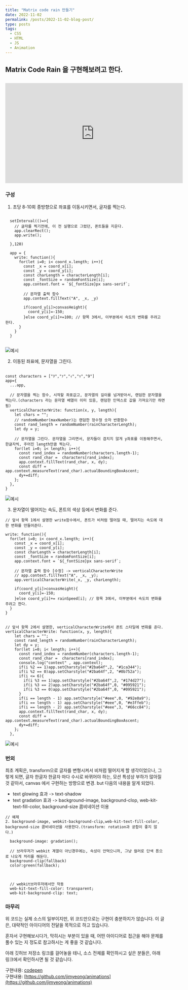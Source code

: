 ```yaml
---
title: "Matrix code rain 만들기"
date: 2022-11-02
permalink: /posts/2022-11-02-blog-post/
type: posts
tags:
  - CSS
  - HTML
  - JS
  - Animation
---
```


## Matrix Code Rain 을 구현해보려고 한다.

## <iframe width="560" height="315" src="https://www.youtube.com/embed/rpWrtXyEAN0" title="YouTube video player" frameborder="0" allow="accelerometer; autoplay; clipboard-write; encrypted-media; gyroscope; picture-in-picture" allowfullscreen></iframe>

### 구성

1. 초당 8-10회 종방향으로 좌표를 이동시키면서, 글자를 찍는다.

```

  setInterval(()=>{
    // 글자를 찍기전에, 이 전 실행으로 그렸던, 폰트들을 지운다.
    app.clearRect();
    app.write();

  },120)

  app = {
    write: function(){
      for(let i=0; i< coord_x.length; i++){
        const _x = coord_x[i];
        const _y = coord_y[i];
        const charLength = characterLength[i];
        const _fontSize = randomFontSize[i];
        app.context.font = `${_fontSize}px sans-serif`;

        // 문자열 출력 함수
        app.context.fillText("A", _x, _y)

        if(coord_y[i]>convasHeight){
          coord_y[i]=-150;
        }else coord_y[i]+=100; // 항목 3에서, 이부분에서 속도의 변화를 주려고 한다.
      }
    }
  }


```

![예시](/assets/images/code_rain2.gif)

2. 이동된 좌표에, 문자열을 그린다.

```

const characters = ["ｦ","ｧ","ｨ","ｩ","9"]
app={
  ...app,

  // 문자열을 찍는 함수, 시작할 좌표값고, 문자열의 길이를 넘겨받아서, 랜덤한 문자열을 찍는다.(characters 라는 문자열 배열이 이미 있음, 랜덤한 인덱스로 값을 가져오기만 하면 됨)
  verticalCharacterWrite: function(x, y, length){
    let chars = "";
    // randomNumber(maxNumber)는 랜덤한 정수형 숫자 반환함수
    const rand_length = randomNumber(rainCharacterLength);
    let dy = y;

    // 문자열을 그린다. 문자열을 그리면서, 문자들이 겹치지 않게 y좌표를 이동해주면서, 한글자씩, 주어진 length만큼 찍는다.
    for(let i=0; i< length; i++){
      const rand_index = randomNumber(characters.length-1);
      const rand_char =  characters[rand_index];
      app.context.fillText(rand_char, x, dy);
      const diff = app.context.measureText(rand_char).actualBoundingBoxAscent;
      dy+=diff;
    };
  },
}

```

![예시](/assets/images/code_rain_1.gif)

3. 문자열이 떨어지는 속도, 폰트의 색상 등에서 변화를 준다.

```
// 앞서 항목 1에서 설명한 write함수에서, 폰트가 비처럼 떨어질 때, 떨어지는 속도에 대한 변화를 만들어준다.

write: function(){
  for(let i=0; i< coord_x.length; i++){
    const _x = coord_x[i];
    const _y = coord_y[i];
    const charLength = characterLength[i];
    const _fontSize = randomFontSize[i];
    app.context.font = `${_fontSize}px sans-serif`;

    // 문자열 출력 함수 [수정] -> verticalCharacterWrite
    // app.context.fillText("A", _x, _y);
    app.verticalCharacterWrite(_x, _y, charLength);

    if(coord_y[i]>convasHeight){
      coord_y[i]=-150;
    }else coord_y[i]+= rainSpeed[i]; // 항목 3에서, 이부분에서 속도의 변화를 주려고 한다.
  }
}


// 앞서 항목 2에서 설명한, verticalCharacterWrite에서 폰트 스타일에 변화를 준다.
verticalCharacterWrite: function(x, y, length){
    let chars = "";
    const rand_length = randomNumber(rainCharacterLength);
    let dy = y;
    for(let i=0; i< length; i++){
      const rand_index = randomNumber(characters.length-1);
      const rand_char =  characters[rand_index];
      console.log("context" , app.context);
      if(i %2 == 1)app.setCharstyle("#2ba64f",2, "#1ca344");
      if(i %2 == 0)app.setCharstyle("#2ba64f",2, "#0b752a");
      if(i <= 6){
        if(i %3 == 1)app.setCharstyle("#2ba64f",2, "#174d27");
        if(i %3 == 2)app.setCharstyle("#2ba64f",0, "#095921");
        if(i %3 == 0)app.setCharstyle("#2ba64f",0, "#095921");
      }
      if(i == length - 1) app.setCharstyle("#eee",0, "#92e0a9");
      if(i == length - 1) app.setCharstyle("#eee",0, "#e3ffeb");
      if(i == length - 2) app.setCharstyle("#eee",3, "#66cc84");
      app.context.fillText(rand_char, x, dy);
      const diff = app.context.measureText(rand_char).actualBoundingBoxAscent;
      dy+=diff;
    };
  },
```

![예시](/assets/images/code_rain3.gif)

### 번외

최초 계획은, transform으로 글자를 변형시켜서 비처럼 떨어지게 할 생각이었으나, 그렇게 되면, 글자 한글자 한글자 마다 수시로 바뀌어야 하는, 모션 특성상 부하가 많아질 것 같아서, canvas 에서 구현하는 방향으로 변경.
but 다음의 내용을 알게 되었다.

- text glowing 효과 -> text-shadow
- text gradation 효과 -> background-image, background-clop, web-kit-text-fill-color, background-size 콤비네이션 이용

```
// 예제
2. background-image, webkit-background-clip,web-kit-text-fill-color, background-size 콤비네이션을 사용한다.(transform: rotation과 궁합이 좋지 않다.)

  background-image: gradation();

  // 브라우저가 webkit 계열이 아닌경우에는, 속성이 안먹으니까, 그냥 컬러로 단색 톤으로 나오게 처리를 해둔다.
  background-clip(fallback)
  color:green(fallback);



  // webkit브라우저에서만 작동
  web-kit-text-fill-color: transparent;
  web-kit-background-clip: text;
```

### 마무리

위 코드는 실제 소스의 일부이지만, 위 코드만으로는 구현이 충분하지가 않습니다.
이 글은, 대략적인 아이디어의 전달을 목적으로 하고 있습니다.

혼자서 구현해보시다가, 막히시는 부분이 있을 때, 어떤 아이디어로 접근을 해야 문제를 풀수 있는 지 정도로 참고하시는 게 좋을 것 같습니다.

아래 깃허브 저장소 링크를 걸어놓을 테니, 소스 전체를 확인하시고 싶은 분들은, 아래 링크에서 확인하시면 될 것 같습니다.

구현내용: [codepen](https://codepen.io/idjjm92/pen/QWxvxZB)
<br/>
구현내용: [https://github.com/jimyeong/animations](https://github.com/jimyeong/animations)
